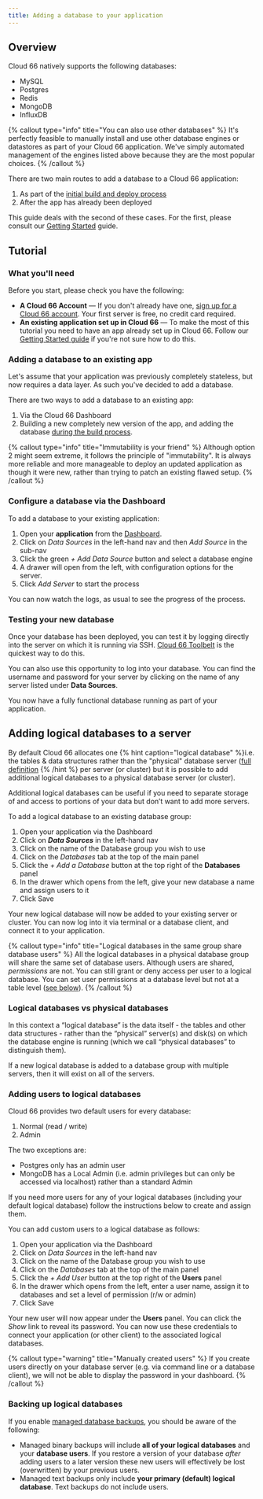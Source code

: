 ```yaml
---
title: Adding a database to your application
---
```


## Overview

Cloud 66 natively supports the following databases:

* MySQL
* Postgres
* Redis
* MongoDB
* InfluxDB

{% callout type="info" title="You can also use other databases" %}
It's perfectly feasible to manually install and use other database engines or datastores as part of your Cloud 66 application. We've simply automated management of the engines listed above because they are the most popular choices. 
{% /callout %}

There are two main routes to add a database to a Cloud 66 application:

1. As part of the [initial build and deploy process](/docs/getting-started/deploy-your-first-app)
2. After the app has already been deployed 

This guide deals with the second of these cases. For the first, please consult our [Getting Started](/docs/getting-started/deploy-your-first-app) guide.

## Tutorial

### What you'll need

Before you start, please check you have the following:

* **A Cloud 66 Account** &mdash; If you don't already have one, [sign up for a Cloud 66 account](https://app.cloud66.com/users/sign_up). Your first server is free, no credit card required.
* **An existing application set up in Cloud 66** &mdash; To make the most of this tutorial you need to have an app already set up in Cloud 66. Follow our [Getting Started guide](/docs/getting-started/deploy-your-first-app) if you're not sure how to do this.

### Adding a database to an existing app

Let's assume that your application was previously completely stateless, but now requires a data layer. As such you've decided to add a database.

There are two ways to add a database to an existing app:
1. Via the Cloud 66 Dashboard
2. Building a new completely new version of the app, and adding the database [during the build process](/docs/getting-started/deploy-your-first-app#adding-a-data-source).

{% callout type="info" title="Immutability is your friend" %}
Although option 2 might seem extreme, it follows the principle of "immutability". It is always more reliable and more manageable to deploy an updated application as though it were new, rather than trying to patch an existing flawed setup. 
{% /callout %}

### Configure a database via the Dashboard

To add a database to your existing application:

1. Open your **application** from the [Dashboard](https://app.cloud66.com/dashboard).
2. Click on *Data Sources* in the left-hand nav and then *Add Source* in the sub-nav
3. Click the green *+ Add Data Source* button and select a database engine
4. A drawer will open from the left, with configuration options for the server.
5. Click *Add Server* to start the process

You can now watch the logs, as usual to see the progress of the process.

### Testing your new database

Once your database has been deployed, you can test it by logging directly into the server on which it is running via SSH. [Cloud 66 Toolbelt](/docs/toolbelt/using-cloud66-toolbelt#access-your-servers-via-toolbelt) is the quickest way to do this. 

You can also use this opportunity to log into your database. You can find the username and password for your server by clicking on the name of any server listed under **Data Sources**.

You now have a fully functional database running as part of your application. 

## Adding logical databases to a server

By default Cloud 66 allocates one {% hint caption="logical database" %}i.e. the tables & data structures rather than the "physical" database server ([full definition](/docs/databases/adding-database#logical-databases-vs-physical-databases) {% /hint %} per server (or cluster) but it is possible to add additional logical databases to a physical database server (or cluster). 

Additional logical databases can be useful if you need to separate storage of and access to portions of your data but don’t want to add more servers.

To add a logical database to an existing database group:

1. Open your application via the Dashboard
2. Click on ***Data Sources*** in the left-hand nav
3. Click on the name of the Database group you wish to use
4. Click on the *Databases* tab at the top of the main panel
5. Click the *+ Add a Database* button at the top right of the **Databases** panel
6. In the drawer which opens from the left, give your new database a name and assign users to it
7. Click Save

Your new logical database will now be added to your existing server or cluster. You can now log into it via terminal or a database client, and connect it to your application. 

{% callout type="info" title="Logical databases in the same group share database users" %}
All the logical databases in a physical database group will share the same set of database users. Although users are shared, *permissions* are not. You can still grant or deny access per user to a logical database. You can set user permissions at a database level but not at a table level ([see below](#adding-users-to-logical-databases)).
{% /callout %}

### Logical databases vs physical databases

In this context a “logical database” is the data itself - the tables and other data structures - rather than the “physical” server(s) and disk(s) on which the database engine is running (which we call “physical databases” to distinguish them).

If a new logical database is added to a database group with multiple servers, then it will exist on all of the servers.

### Adding users to logical databases

Cloud 66 provides two default users for every database:

1. Normal (read / write)
2. Admin 

The two exceptions are:

- Postgres only has an admin user
- MongoDB has a Local Admin (i.e. admin privileges but can only be accessed via localhost) rather than a standard Admin

If you need more users for any of your logical databases (including your default logical database) follow the instructions below to create and assign them. 

You can add custom users to a logical database as follows:

1. Open your application via the Dashboard
2. Click on *Data Sources* in the left-hand nav
3. Click on the name of the Database group you wish to use
4. Click on the *Databases* tab at the top of the main panel
5. Click the *+ Add User*  button at the top right of the **Users** panel
6. In the drawer which opens from the left, enter a user name, assign it to databases and set a level of permission (r/w or admin)
7. Click Save

Your new user will now appear under the **Users** panel. You can click the *Show* link to reveal its password. You can now use these credentials to connect your application (or other client) to the associated logical databases. 

{% callout type="warning" title="Manually created users" %}
If you create users directly on your database server (e.g. via command line or a database client), we will not be able to display the password in your dashboard.
{% /callout %}

### Backing up logical databases

If you enable [managed database backups](/docs/databases/database-backups), you should be aware of the following:

- Managed binary backups will include **all of your logical databases** and your **database users**. If you restore a version of your database *after* adding users to a later version these new users will effectively be lost (overwritten) by your previous users.
- Managed text backups only include **your primary (default) logical database**. Text backups do not include users.